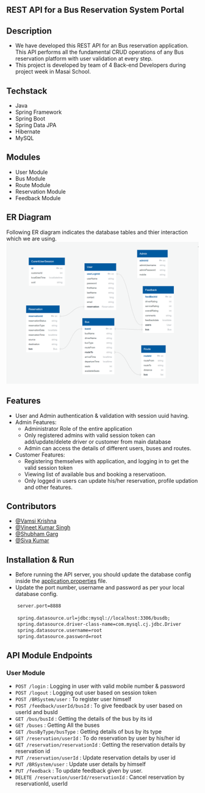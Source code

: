 

## REST API for a Bus Reservation System Portal

## Description


- We have developed this REST API for an Bus reservation application. This API performs all the fundamental CRUD operations of any Bus reservation platform with user validation at every step.
- This project is developed by team of 4 Back-end Developers during project week in Masai School.


 
## Techstack

- Java
- Spring Framework
- Spring Boot
- Spring Data JPA
- Hibernate
- MySQL



## Modules

- User Module
- Bus Module
- Route Module
- Reservation Module
- Feedback Module

## ER Diagram
Following ER diagram indicates the database tables and thier interaction which we are using.
![Untitled Workspace](https://github.com/yendasivakumar/BusReservationSystem/blob/main/ER%20Diagram.png)


## Features

* User and Admin authentication & validation with session uuid having.
* Admin Features:
    * Administrator Role of the entire application
    * Only registered admins with valid session token can add/update/delete driver or customer from main database
    * Admin can access the details of different users, buses and routes.
* Customer Features:
    * Registering themselves with application, and logging in to get the valid session token
    * Viewing list of available bus and booking a reservatioon.
    * Only logged in users can update his/her reservation, profile updation and other features.




## Contributors
- [@Vamsi Krishna](https://github.com/Vamsi4612)
- [@Vineet Kumar Singh](https://github.com/vineet221713)
- [@Shubham Garg](https://github.com/shubhamgarg7239)
- [@Siva Kumar](https://github.com/yendasivakumar)
## Installation & Run

- Before running the API server, you should update the database config inside the [application.properties](https://github.com/yendasivakumar/BusReservationSystem/tree/main/src/main/resources) file.
- Update the port number, username and password as per your local database config.

```
    server.port=8888

    spring.datasource.url=jdbc:mysql://localhost:3306/busdb;
    spring.datasource.driver-class-name=com.mysql.cj.jdbc.Driver
    spring.datasource.username=root
    spring.datasource.password=root

```


## API Module Endpoints

### User Module



* `POST /login` : Logging in user with valid mobile number & password
* `POST /logout` : Logging out user based on session token
* `POST /BRSystem/user` : To register user himself
* `POST /feedback/userId/busId` : To give feedback by user based on userId and busId
* `GET /bus/busId` : Getting the details of the bus by its id
* `GET /buses` : Getting All the buses
* `GET /busByType/busType` : Getting details of bus by its type
* `GET /reservation/userId` :  To do reservation by user by his/her id
* `GET /reservation/reservationId` : Getting the reservation details by reservation id
* `PUT /reservation/userId` : Update reservation details by user id
* `PUT /BRSystem/user` : Update user details by himself
* `PUT /feedback` : To update feedback given by user.
* `DELETE /reservation/userId/reservationId` : Cancel reservation by reservationId, userId


